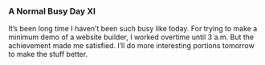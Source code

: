 ### A Normal Busy Day XI
It’s been long time I haven’t been such busy like today. For trying to make a minimum demo of a website builder, I worked overtime until 3 a.m. But the achievement made me satisfied. I’ll do more interesting portions tomorrow to make the stuff better.
